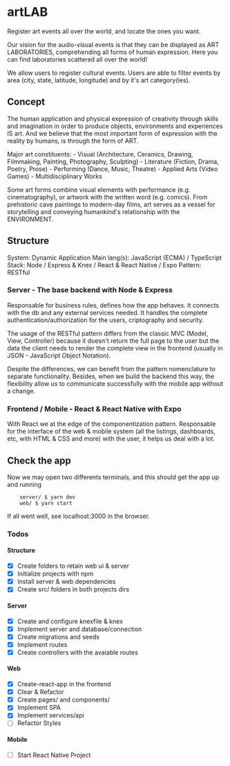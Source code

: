 # artLAB

Register art events all over the world, and locate the ones you want.

Our vision for the audio-visual events is that they can be displayed as ART LABORATORIES, comprehending all forms of human expression. Here you can find laboratories scattered all over the world!

We allow users to register cultural events. Users are able to filter events by area (city, state, latitude, longitude) and by it's art category(ies).

## Concept

The human application and physical expression of creativity through skills and imagination in order to produce objects, environments and experiences IS art. And we believe that the most important form of expression with the reality by humans, is through the form of ART.

Major art constituents:
	- Visual (Architecture, Ceramics, Drawing, Filmmaking, Painting, Photography, Sculpting)
	- Literature (Fiction, Drama, Poetry, Prose)
	- Performing (Dance, Music, Theatre)
	- Applied Arts (Video Games)
	- Multidisciplinary Works

Some art forms combine visual elements with performance (e.g. cinematography), or artwork with the written word (e.g. comics). From prehistoric cave paintings to modern-day films, art serves as a vessel for storytelling and conveying humankind's relationship with the ENVIRONMENT.

## Structure

System: Dynamic Application
Main lang(s): JavaScript (ECMA) / TypeScript
Stack: Node / Express & Knex / React & React Native / Expo
Pattern: RESTful

### Server - The base backend with Node & Express

Responsable for business rules, defines how the app behaves. It connects with the db and any external services needed. It handles the complete authentication/authorization for the users, criptography and security. 

The usage of the RESTful pattern differs from the classic MVC (Model, View, Controller) because it doesn't return the full page to the user but the data the client needs to render the complete view in the frontend (usually in JSON - JavaScript Object Notation). 

Despite the differences, we can benefit from the pattern nomenclature to separate functionality. Besides, when we build the backend this way, the flexibility allow us to communicate successfully with the mobile app without a change.

### Frontend / Mobile - React & React Native with Expo

With React we at the edge of the componentization pattern. Responsable for the interface of the web & mobile system (all the listings, dashboards, etc, with HTML & CSS and more) with the user, it helps us deal with a lot.

## Check the app

Now we may open two differents terminals, and this should get the app up and running

		server/ $ yarn dev
		web/ $ yarn start

If all went well, see localhost:3000 in the browser.

### Todos

#### Structure

- [x] Create folders to retain web ui & server
- [x] Initialize projects with npm
- [x] Install server & web dependencies
- [x] Create src/ folders in both projects dirs

#### Server

- [x] Create and configure knexfile & knex
- [x] Implement server and database/connection
- [x] Create migrations and seeds
- [x] Implement routes
- [x] Create controllers with the avaiable routes

#### Web
- [x] Create-react-app in the frontend
- [x] Clear & Refactor
- [x] Create pages/ and components/
- [x] Implement SPA
- [x] Implement services/api
- [ ] Refactor Styles

#### Mobile
- [ ] Start React Native Project